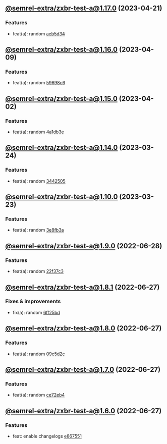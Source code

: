 ## [@semrel-extra/zxbr-test-a@1.17.0](https://github.com/semrel-extra/demo-zx-bulk-release/compare/2023.4.9-semrel-extra.zxbr-test-a.1.16.0-f0...2023.4.21-semrel-extra.zxbr-test-a.1.17.0-f0) (2023-04-21)

### Features
* feat(a): random [aeb5d34](https://github.com/semrel-extra/demo-zx-bulk-release/commit/aeb5d34de431b22bea92a717ebc1ee752e4c8a14)

## [@semrel-extra/zxbr-test-a@1.16.0](https://github.com/semrel-extra/demo-zx-bulk-release/compare/2023.4.2-semrel-extra.zxbr-test-a.1.15.0-f0...2023.4.9-semrel-extra.zxbr-test-a.1.16.0-f0) (2023-04-09)

### Features
* feat(a): random [59698c6](https://github.com/semrel-extra/demo-zx-bulk-release/commit/59698c64de54e579aaceab08da533e6579b26073)

## [@semrel-extra/zxbr-test-a@1.15.0](https://github.com/semrel-extra/demo-zx-bulk-release/compare/2023.3.24-semrel-extra.zxbr-test-a.1.14.0-f0...2023.4.2-semrel-extra.zxbr-test-a.1.15.0-f0) (2023-04-02)

### Features
* feat(a): random [4a1db3e](https://github.com/semrel-extra/demo-zx-bulk-release/commit/4a1db3e39b822e4060446406045e82a41e0c8847)

## [@semrel-extra/zxbr-test-a@1.14.0](https://github.com/semrel-extra/demo-zx-bulk-release/compare/2023.3.24-semrel-extra.zxbr-test-a.1.13.0-f0...2023.3.24-semrel-extra.zxbr-test-a.1.14.0-f0) (2023-03-24)

### Features
* feat(a): random [3442505](https://github.com/semrel-extra/demo-zx-bulk-release/commit/3442505c878358a8e78e651b174ff979fe9cb751)

## [@semrel-extra/zxbr-test-a@1.10.0](https://github.com/semrel-extra/demo-zx-bulk-release/compare/2022.6.28-semrel-extra.zxbr-test-a.1.9.0-f0...2023.3.23-semrel-extra.zxbr-test-a.1.10.0-f0) (2023-03-23)

### Features
* feat(a): random [3e8fb3a](https://github.com/semrel-extra/demo-zx-bulk-release/commit/3e8fb3ab33170857e864fc32d7e49ba30f6d52a5)

## [@semrel-extra/zxbr-test-a@1.9.0](https://github.com/semrel-extra/demo-zx-bulk-release/compare/2022.6.27-semrel-extra.zxbr-test-a.1.8.1-f0...2022.6.28-semrel-extra.zxbr-test-a.1.9.0-f0) (2022-06-28)

### Features
* feat(a): random [22f37c3](https://github.com/semrel-extra/demo-zx-bulk-release/commit/22f37c3d9aea40b92454f717bd1736a47e3ac971)

## [@semrel-extra/zxbr-test-a@1.8.1](https://github.com/semrel-extra/demo-zx-bulk-release/compare/2022.6.27-semrel-extra.zxbr-test-a.1.8.0-f0...2022.6.27-semrel-extra.zxbr-test-a.1.8.1-f0) (2022-06-27)

### Fixes & improvements
* fix(a): random [6ff25bd](https://github.com/semrel-extra/demo-zx-bulk-release/commit/6ff25bd421755b929ef2b58f35c727670fd93849)

## [@semrel-extra/zxbr-test-a@1.8.0](https://github.com/semrel-extra/demo-zx-bulk-release/compare/2022.6.27-semrel-extra.zxbr-test-a.1.7.0-f0...2022.6.27-semrel-extra.zxbr-test-a.1.8.0-f0) (2022-06-27)

### Features
* feat(a): random [09c5d2c](https://github.com/semrel-extra/demo-zx-bulk-release/commit/09c5d2c0bbcae4fdae250fdebebe2f1f39ed21d5)

## [@semrel-extra/zxbr-test-a@1.7.0](https://github.com/semrel-extra/demo-zx-bulk-release/compare/2022.6.27-semrel-extra.zxbr-test-a.1.6.0-f0...2022.6.27-semrel-extra.zxbr-test-a.1.7.0-f0) (2022-06-27)

### Features
* feat(a): random [ce72eb4](https://github.com/semrel-extra/demo-zx-bulk-release/commit/ce72eb44d41fdd5ab9f3652654e345e95f166cb9)

## [@semrel-extra/zxbr-test-a@1.6.0](https://github.com/semrel-extra/demo-zx-bulk-release/compare/2022.6.26-semrel-extra.zxbr-test-a.1.5.1-f0...2022.6.27-semrel-extra.zxbr-test-a.1.6.0-f0) (2022-06-27)

### Features
* feat: enable changelogs [e867551](https://github.com/semrel-extra/demo-zx-bulk-release/commit/e867551d60f115c91f7c1e6b311db019008c3892)
